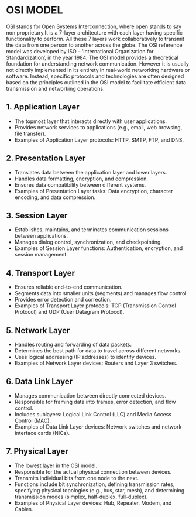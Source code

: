 # OSI MODEL
OSI stands for Open Systems Interconnection, where open stands to say non proprietary.It is a 7-layer architecture with each layer having specific functionality to perform.
All these 7 layers work collaboratively to transmit the data from one person to another across the globe. The OSI reference model was developed by ISO – ‘International Organization for Standardization‘, in the year 1984.
The OSI model provides a theoretical foundation for understanding network communication. However it is usually not directly implemented in its entirety in real-world networking hardware or software.
Instead, specific protocols and technologies are often designed based on the principles outlined in the OSI model to facilitate efficient data transmission and networking operations.

## 1. Application Layer

- The topmost layer that interacts directly with user applications.
- Provides network services to applications (e.g., email, web browsing, file transfer).
- Examples of Application Layer protocols: HTTP, SMTP, FTP, and DNS.

## 2. Presentation Layer

- Translates data between the application layer and lower layers.
- Handles data formatting, encryption, and compression.
- Ensures data compatibility between different systems.
- Examples of Presentation Layer tasks: Data encryption, character encoding, and data compression.

## 3. Session Layer

- Establishes, maintains, and terminates communication sessions between applications.
- Manages dialog control, synchronization, and checkpointing.
- Examples of Session Layer functions: Authentication, encryption, and session management.

## 4. Transport Layer

- Ensures reliable end-to-end communication.
- Segments data into smaller units (segments) and manages flow control.
- Provides error detection and correction.
- Examples of Transport Layer protocols: TCP (Transmission Control Protocol) and UDP (User Datagram Protocol).

## 5. Network Layer

- Handles routing and forwarding of data packets.
- Determines the best path for data to travel across different networks.
- Uses logical addressing (IP addresses) to identify devices.
- Examples of Network Layer devices: Routers and Layer 3 switches.

## 6. Data Link Layer

- Manages communication between directly connected devices.
- Responsible for framing data into frames, error detection, and flow control.
- Includes sublayers: Logical Link Control (LLC) and Media Access Control (MAC).
- Examples of Data Link Layer devices: Network switches and network interface cards (NICs).

## 7. Physical Layer

- The lowest layer in the OSI model.
- Responsible for the actual physical connection between devices.
- Transmits individual bits from one node to the next.
- Functions include bit synchronization, defining transmission rates, specifying physical topologies (e.g., bus, star, mesh), and determining transmission modes (simplex, half-duplex, full-duplex).
- Examples of Physical Layer devices: Hub, Repeater, Modem, and Cables.

